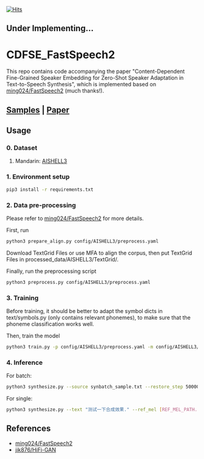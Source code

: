 [![Hits](https://hits.seeyoufarm.com/api/count/incr/badge.svg?url=https%3A%2F%2Fgithub.com%2FLabmem-Zhouyx%2FCDFSE_FastSpeech2&count_bg=%2379C83D&title_bg=%23555555&icon=&icon_color=%23E7E7E7&title=hits&edge_flat=false)](https://hits.seeyoufarm.com)

## Under Implementing...

#  CDFSE_FastSpeech2
This repo contains code accompanying the paper "Content-Dependent Fine-Grained Speaker Embedding for Zero-Shot Speaker Adaptation in Text-to-Speech Synthesis", which is implemented based on [ming024/FastSpeech2](https://github.com/ming024/FastSpeech2) (much thanks!).

## [Samples](https://thuhcsi.github.io/interspeech2022-cdfse-tts/) | [Paper](https://arxiv.org/pdf/2204.00990.pdf)

## Usage

### 0. Dataset
 1. Mandarin: [AISHELL3](https://www.openslr.org/93/)

### 1. Environment setup
```bash
pip3 install -r requirements.txt
```

### 2. Data pre-processing
Please refer to [ming024/FastSpeech2](https://github.com/ming024/FastSpeech2)  for more details.

First, run
```bash
python3 prepare_align.py config/AISHELL3/preprocess.yaml
```

Download TextGrid Files or use MFA to align the corpus, then put TextGrid Files in processed_data/AISHELL3/TextGrid/. 

Finally, run the preprocessing script 
```bash
python3 preprocess.py config/AISHELL3/preprocess.yaml
```


### 3. Training

Before training, it should be better to adapt the symbol dicts in text/symbols.py (only contains relevant phonemes), to make sure that the phoneme classification works well.

Then, train the model
```bash
python3 train.py -p config/AISHELL3/preprocess.yaml -m config/AISHELL3/model.yaml -t config/AISHELL3/train.yaml 
```

### 4. Inference
For batch:
```bash
python3 synthesize.py --source synbatch_sample.txt --restore_step 500000 --mode batch -p config/AISHELL3/preprocess.yaml -m config/AISHELL3/model.yaml -t config/AISHELL3/train.yaml 
```
	
For single:
```bash
python3 synthesize.py --text "测试一下合成效果." --ref_mel [REF_MEL_PATH.npy] --restore_step 500000 --mode single -p config/AISHELL3/preprocess.yaml -m config/AISHELL3/model.yaml -t config/AISHELL3/train.yaml 
```

## References

- [ming024/FastSpeech2](https://github.com/ming024/FastSpeech2)
- [jik876/HiFi-GAN](https://github.com/jik876/hifi-gan)
	
